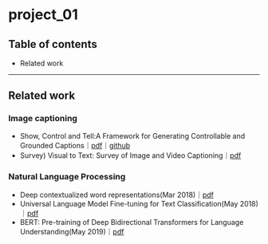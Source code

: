 # project_01

## Table of contents

- Related work

---

## Related work
### Image captioning

- Show, Control and Tell:A Framework for Generating Controllable and Grounded Captions｜[pdf](https://arxiv.org/pdf/1811.10652.pdf)｜[github](https://github.com/aimagelab/show-control-and-tell)
- Survey) Visual to Text: Survey of Image and Video Captioning｜[pdf](https://www.researchgate.net/publication/330708929_Visual_to_Text_Survey_of_Image_and_Video_Captioning)


### Natural Language Processing

- Deep contextualized word representations(Mar 2018)｜[pdf](https://arxiv.org/abs/1802.05365v2)
- Universal Language Model Fine-tuning for Text Classification(May 2018)｜[pdf](https://arxiv.org/abs/1801.06146v5)
- BERT: Pre-training of Deep Bidirectional Transformers for Language Understanding(May 2019)｜[pdf](https://arxiv.org/abs/1810.04805)
